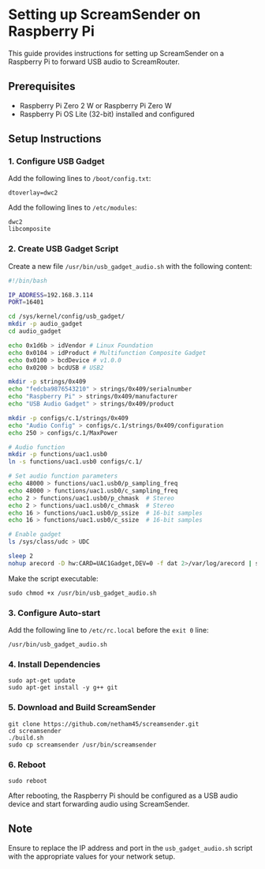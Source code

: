 # Setting up ScreamSender on Raspberry Pi

This guide provides instructions for setting up ScreamSender on a Raspberry Pi to forward USB audio to ScreamRouter.

## Prerequisites

- Raspberry Pi Zero 2 W or Raspberry Pi Zero W
- Raspberry Pi OS Lite (32-bit) installed and configured

## Setup Instructions

### 1. Configure USB Gadget

Add the following lines to `/boot/config.txt`:

```
dtoverlay=dwc2
```

Add the following lines to `/etc/modules`:

```
dwc2
libcomposite
```

### 2. Create USB Gadget Script

Create a new file `/usr/bin/usb_gadget_audio.sh` with the following content:

```bash
#!/bin/bash

IP_ADDRESS=192.168.3.114
PORT=16401

cd /sys/kernel/config/usb_gadget/
mkdir -p audio_gadget
cd audio_gadget

echo 0x1d6b > idVendor # Linux Foundation
echo 0x0104 > idProduct # Multifunction Composite Gadget
echo 0x0100 > bcdDevice # v1.0.0
echo 0x0200 > bcdUSB # USB2

mkdir -p strings/0x409
echo "fedcba9876543210" > strings/0x409/serialnumber
echo "Raspberry Pi" > strings/0x409/manufacturer
echo "USB Audio Gadget" > strings/0x409/product

mkdir -p configs/c.1/strings/0x409
echo "Audio Config" > configs/c.1/strings/0x409/configuration
echo 250 > configs/c.1/MaxPower

# Audio function
mkdir -p functions/uac1.usb0
ln -s functions/uac1.usb0 configs/c.1/

# Set audio function parameters
echo 48000 > functions/uac1.usb0/p_sampling_freq
echo 48000 > functions/uac1.usb0/c_sampling_freq
echo 2 > functions/uac1.usb0/p_chmask  # Stereo
echo 2 > functions/uac1.usb0/c_chmask  # Stereo
echo 16 > functions/uac1.usb0/p_ssize  # 16-bit samples
echo 16 > functions/uac1.usb0/c_ssize  # 16-bit samples

# Enable gadget
ls /sys/class/udc > UDC

sleep 2
nohup arecord -D hw:CARD=UAC1Gadget,DEV=0 -f dat 2>/var/log/arecord | screamsender -i $IP_ADDRESS -p $PORT -s 48000 -b 16 &> /var/log/arecord &
```

Make the script executable:

```
sudo chmod +x /usr/bin/usb_gadget_audio.sh
```

### 3. Configure Auto-start

Add the following line to `/etc/rc.local` before the `exit 0` line:

```
/usr/bin/usb_gadget_audio.sh
```

### 4. Install Dependencies

```
sudo apt-get update
sudo apt-get install -y g++ git
```

### 5. Download and Build ScreamSender

```
git clone https://github.com/netham45/screamsender.git
cd screamsender
./build.sh
sudo cp screamsender /usr/bin/screamsender
```

### 6. Reboot

```
sudo reboot
```

After rebooting, the Raspberry Pi should be configured as a USB audio device and start forwarding audio using ScreamSender.

## Note

Ensure to replace the IP address and port in the `usb_gadget_audio.sh` script with the appropriate values for your network setup.